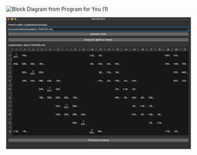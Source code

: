 ![Block Diagram from Program for You (1)](https://github.com/user-attachments/assets/25e6827e-96a9-4e50-9f9f-897d3393e5ad)

![1731441713946](image/README/1731441713946.png)
